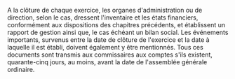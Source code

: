A la clôture de chaque exercice, les organes d'administration ou de direction, selon le cas, dressent l'inventaire et
les états financiers, conformément aux dispositions des chapitres précédents, et établissent un rapport de gestion
ainsi que, le cas échéant un bilan social.
Les événements importants, survenus entre la date de clôture de l'exercice et la date à laquelle il est établi, doivent
également y être mentionnés.
Tous ces documents sont transmis aux commissaires aux comptes s'ils existent, quarante-cinq jours, au moins,
avant la date de l'assemblée générale ordinaire.